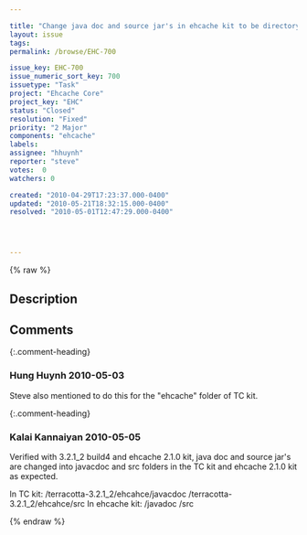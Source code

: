 ```yaml
---

title: "Change java doc and source jar's in ehcache kit to be directorys"
layout: issue
tags: 
permalink: /browse/EHC-700

issue_key: EHC-700
issue_numeric_sort_key: 700
issuetype: "Task"
project: "Ehcache Core"
project_key: "EHC"
status: "Closed"
resolution: "Fixed"
priority: "2 Major"
components: "ehcache"
labels: 
assignee: "hhuynh"
reporter: "steve"
votes:  0
watchers: 0

created: "2010-04-29T17:23:37.000-0400"
updated: "2010-05-21T18:32:15.000-0400"
resolved: "2010-05-01T12:47:29.000-0400"




---
```


{% raw %}

## Description

<div markdown="1" class="description">



</div>

## Comments


{:.comment-heading}
### **Hung Huynh** <span class="date">2010-05-03</span>

<div markdown="1" class="comment">

Steve also mentioned to do this for the "ehcache" folder of TC kit. 

</div>


{:.comment-heading}
### **Kalai Kannaiyan** <span class="date">2010-05-05</span>

<div markdown="1" class="comment">

Verified with 3.2.1\_2 build4 and ehcache 2.1.0 kit, java doc and source jar's are changed into javacdoc and src folders in the TC kit and ehcache 2.1.0 kit as expected.

In TC kit:
/terracotta-3.2.1\_2/ehcahce/javacdoc
/terracotta-3.2.1\_2/ehcahce/src
In ehcache kit:
/javadoc
/src



</div>



{% endraw %}

